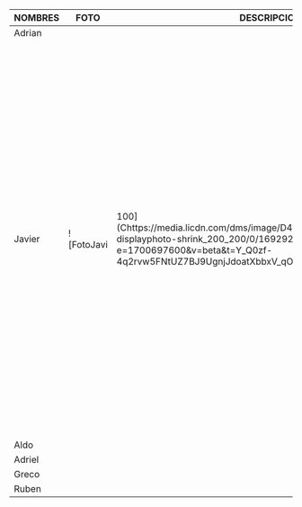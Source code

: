 |                 NOMBRES                |                     FOTO                   |              DESCRIPCION                   |       LINKEDIN                   |
|----------------------------------------|--------------------------------------------|--------------------------------------------|----------------------------------|
|  Adrian                                |                                            |                                            |                                  |
|  Javier    |  ![FotoJavi|100](Chttps://media.licdn.com/dms/image/D4E03AQFJdKTbCJFTrw/profile-displayphoto-shrink_200_200/0/1692920162686?e=1700697600&v=beta&t=Y_Q0zf-4q2rvw5FNtUZ7BJ9UgnjJdoatXbbxV_qOhLA)  |  Estudiante de Ingeniería de Software apasionado y también me considero una persona autodidacta. Ganador de concurso de robótica en la categoría de robot sumo autónomo. Tengo habilidades en la computación, soy responsable y comprometido con mis metas y bueno dirigiendo a un equipo escuchandolos y aprendiendo de ellos. Tengo conocimiento sobre python y proyectos básicos relacionados con machine learning.  |[https://www.linkedin.com/in/javier-de-jesus-ortiz-miss-000457267/](https://www.linkedin.com/in/javier-de-jesus-ortiz-miss-000457267/)  |
|  Aldo                                  |                                            |                                            |                                  |
|  Adriel                                |                                            |                                            |                                  |
|  Greco                                 |                                            |                                            |                                  |
|  Ruben                                 |                                            |                                            |                                  |



